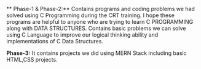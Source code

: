 ** Phase-1 & Phase-2:**
Contains programs and coding problems we had solved using C Programming during the CRT training. I hope these programs are helpful to anyone who are trying to learn C PROGRAMMING along with DATA STRUCTURES.
Contains basic problems we can solve using C Language to improve our logical thinking ability and implementations of C Data Structures.

**Phase-3:**
It contains projects we did using MERN Stack including basic HTML,CSS projects.
